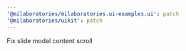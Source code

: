 ```yaml
---
'@milaboratories/milaboratories.ui-examples.ui': patch
'@milaboratories/uikit': patch
---
```


Fix slide modal content scroll

